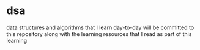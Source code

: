 # dsa
data structures and algorithms that I learn day-to-day will be committed to this repository along with the learning resources that I read as part of this learning
